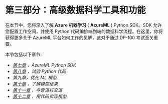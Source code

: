 # 第三部分：高级数据科学工具和功能

在本节中，您将深入了解 **Azure 机器学习** ( **AzureML** ) Python SDK。SDK 允许您配置工作空间，并使用 Python 代码编排端到端的数据科学流程。在这里，你将获得更多关于 AzureML 平台如何工作的见解，这对于通过 DP-100 考试至关重要。

本节包括以下章节:

*   [*第七章*](B16777_07_Final_VK_ePub.xhtml#_idTextAnchor102) *，AzureML Python SDK*
*   [*第八章*](B16777_08_Final_VK_ePub.xhtml#_idTextAnchor117) *，试验 Python 代码*
*   *第九章，优化 ML 模型*
*   [*第十章*](B16777_10_Final_VK_ePub.xhtml#_idTextAnchor147) *，了解模型结果*
*   [*第十一章*](B16777_11_Final_VK_ePub.xhtml#_idTextAnchor160) *，与管道打交道*
*   [*第十二章*](B16777_12_Final_VK_ePub.xhtml#_idTextAnchor171) *，用代码实现模型*
